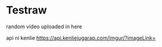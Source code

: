 # Testraw
random video uploaded in here

api ni kenlie 
https://api.kenliejugarap.com/imgur/?imageLink=
